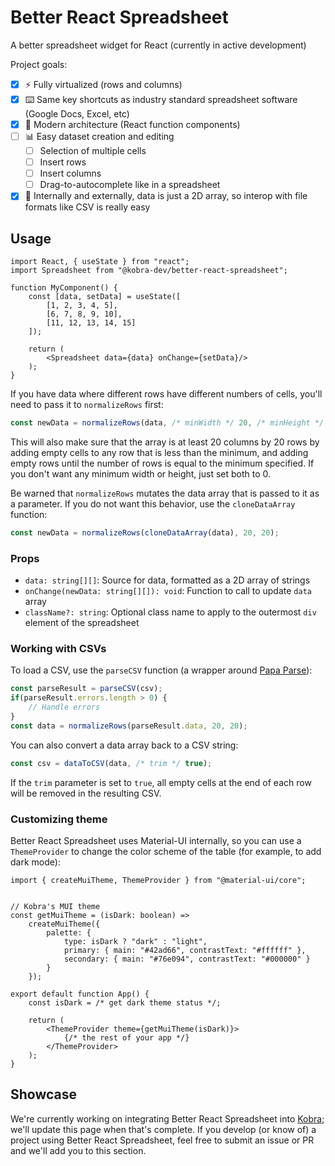 # Better React Spreadsheet

A better spreadsheet widget for React (currently in active development)

Project goals:
- [x] ⚡ Fully virtualized (rows and columns)
- [x] ⌨️ Same key shortcuts as industry standard spreadsheet software (Google Docs, Excel, etc)
- [x] 🏢 Modern architecture (React function components)
- [ ] 📊 Easy dataset creation and editing
    - [ ] Selection of multiple cells
    - [ ] Insert rows
    - [ ] Insert columns
    - [ ] Drag-to-autocomplete like in a spreadsheet
- [x] 📁 Internally and externally, data is just a 2D array, so interop with file formats like CSV is really easy

## Usage

```tsx
import React, { useState } from "react";
import Spreadsheet from "@kobra-dev/better-react-spreadsheet";

function MyComponent() {
    const [data, setData] = useState([
        [1, 2, 3, 4, 5],
        [6, 7, 8, 9, 10],
        [11, 12, 13, 14, 15]
    ]);

    return (
        <Spreadsheet data={data} onChange={setData}/>
    );
}
```

If you have data where different rows have different numbers of cells, you'll need to pass it to `normalizeRows` first:

```js
const newData = normalizeRows(data, /* minWidth */ 20, /* minHeight */ 20);
```

This will also make sure that the array is at least 20 columns by 20 rows by adding empty cells to any row that is less than the minimum, and adding empty rows until the number of rows is equal to the minimum specified. If you don't want any minimum width or height, just set both to 0.

Be warned that `normalizeRows` mutates the data array that is passed to it as a parameter. If you do not want this behavior, use the `cloneDataArray` function:

```js
const newData = normalizeRows(cloneDataArray(data), 20, 20);
```

### Props
- `data: string[][]`: Source for data, formatted as a 2D array of strings
- `onChange(newData: string[][]): void`: Function to call to update `data` array
- `className?: string`: Optional class name to apply to the outermost `div` element of the spreadsheet

### Working with CSVs

To load a CSV, use the `parseCSV` function (a wrapper around [Papa Parse](https://www.papaparse.com/)):
```js
const parseResult = parseCSV(csv);
if(parseResult.errors.length > 0) {
    // Handle errors
}
const data = normalizeRows(parseResult.data, 20, 20);
```

You can also convert a data array back to a CSV string:
```js
const csv = dataToCSV(data, /* trim */ true);
```

If the `trim` parameter is set to `true`, all empty cells at the end of each row will be removed in the resulting CSV.

### Customizing theme
Better React Spreadsheet uses Material-UI internally, so you can use a `ThemeProvider` to change the color scheme of the table (for example, to add dark mode):

```tsx
import { createMuiTheme, ThemeProvider } from "@material-ui/core";


// Kobra's MUI theme
const getMuiTheme = (isDark: boolean) =>
    createMuiTheme({
        palette: {
            type: isDark ? "dark" : "light",
            primary: { main: "#42ad66", contrastText: "#ffffff" },
            secondary: { main: "#76e094", contrastText: "#000000" }
        }
    });

export default function App() {
    const isDark = /* get dark theme status */;

    return (
        <ThemeProvider theme={getMuiTheme(isDark)}>
            {/* the rest of your app */}
        </ThemeProvider>
    );
}
```

## Showcase

We're currently working on integrating Better React Spreadsheet into [Kobra](https://kobra.dev); we'll update this page when that's complete. If you develop (or know of) a project using Better React Spreadsheet, feel free to submit an issue or PR and we'll add you to this section.